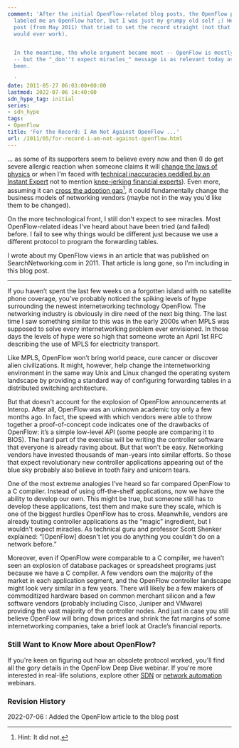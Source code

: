 ```yaml
---
comment: 'After the initial OpenFlow-related blog posts, the OpenFlow pundits quickly
  labeled me an OpenFlow hater, but I was just my grumpy old self ;) Here’s the blog
  post (from May 2011) that tried to set the record straight (not that such things
  would ever work).


  In the meantime, the whole argument became moot -- OpenFlow is mostly dead and forgotten
  -- but the "_don''t expect miracles_" message is as relevant today as it''s ever
  been.

  '
date: 2011-05-27 06:03:00+00:00
lastmod: 2022-07-06 14:40:00
sdn_hype_tag: initial
series:
- sdn_hype
tags:
- OpenFlow
title: 'For the Record: I Am Not Against OpenFlow ...'
url: /2011/05/for-record-i-am-not-against-openflow.html
---
```

... as some of its supporters seem to believe every now and then (I do get severe allergic reaction when someone claims it will [change the laws of physics](https://blog.ipspace.net/2011/03/open-networking-foundation-fabric.html) or when I'm faced with [technical inaccuracies peddled by an Instant Expert](https://web.archive.org/web/20111018065642/https://www.networkworld.com/news/2011/052511-openflow-expert.html) not to mention [knee-jerking financial experts](https://www.barrons.com/articles/BL-TB-32802)). Even more, assuming it can [cross the adoption gap](http://etherealmind.com/openflow-why-it-can-cross-the-adoption-gap/)[^DN], it could fundamentally change the business models of networking vendors (maybe not in the way you'd like them to be changed). 

On the more technological front, I still don't expect to see miracles. Most OpenFlow-related ideas I've heard about have been tried (and failed) before. I fail to see why things would be different just because we use a different protocol to program the forwarding tables.

I wrote about my OpenFlow views in an article that was published on SearchNetworking.com in 2011. That article is long gone, so I'm including in this blog post.

[^DN]: Hint: It did not.

---

If you haven’t spent the last few weeks on a forgotten island with no satellite phone coverage, you’ve probably noticed the spiking levels of hype surrounding the newest internetworking technology OpenFlow. The networking industry is obviously in dire need of the next big thing. The last time I saw something similar to this was in the early 2000s when MPLS was supposed to solve every internetworking problem ever envisioned. In those days the levels of hype were so high that someone wrote an April 1st RFC describing the use of MPLS for electricity transport.

Like MPLS, OpenFlow won’t bring world peace, cure cancer or discover alien civilizations. It might, however, help change the internetworking environment in the same way Unix and Linux changed the operating system landscape by providing a standard way of configuring forwarding tables in a distributed switching architecture.

But that doesn't account for the explosion of OpenFlow announcements at Interop. After all, OpenFlow was an unknown academic toy only a few months ago. In fact, the speed with which vendors were able to throw together a proof-of-concept code indicates one of the drawbacks of OpenFlow: it’s a simple low-level API (some people are comparing it to BIOS). The hard part of the exercise will be writing the controller software that everyone is already raving about. But that won't be easy. Networking vendors have invested thousands of man-years into similar efforts. So those that expect revolutionary new controller applications appearing out of the blue sky probably also believe in tooth fairy and unicorn tears.

One of the most extreme analogies I’ve heard so far compared OpenFlow to a C compiler. Instead of using off-the-shelf applications, now we have the ability to develop our own. This might be true, but someone still has to develop these applications, test them and make sure they scale, which is one of the biggest hurdles OpenFlow has to cross. Meanwhile, vendors are already touting controller applications as the “magic” ingredient, but I wouldn't expect miracles. As technical guru and professor Scott Shenker explained: “[OpenFlow] doesn't let you do anything you couldn't do on a network before.”

Moreover, even if OpenFlow were comparable to a C compiler, we haven’t seen an explosion of database packages or spreadsheet programs just because we have a C compiler. A few vendors own the majority of the market in each application segment, and the OpenFlow controller landscape might look very similar in a few years. There will likely be a few makers of commoditized hardware based on common merchant silicon and a few software vendors (probably including Cisco, Juniper and VMware) providing the vast majority of the controller nodes. And just in case you still believe OpenFlow will bring down prices and shrink the fat margins of some internetworking companies, take a brief look at Oracle’s financial reports.

### Still Want to Know More about OpenFlow?

If you're keen on figuring out how an obsolete protocol worked, you'll find all the gory details in the OpenFlow Deep Dive webinar. If you're more interested in real-life solutions, explore other [SDN](https://www.ipspace.net/SDN) or [network automation](https://www.ipspace.net/Roadmap/Network_Automation_webinars) webinars.

### Revision History

2022-07-06
: Added the OpenFlow article to the blog post

